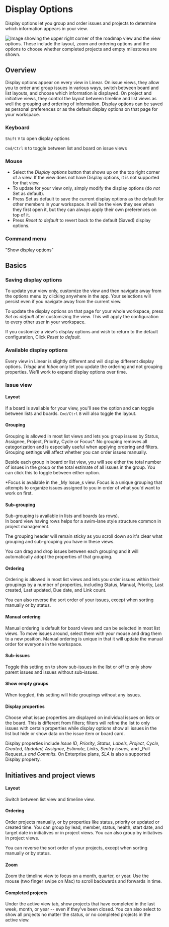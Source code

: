 # Display Options

Display options let you group and order issues and projects to determine which information appears in your view.

![Image showing the upper right corner of the roadmap view and the view options. These include the layout, zoom and ordering options and the options to choose whether completed projects and empty milestones are shown.](https://webassets.linear.app/images/ornj730p/production/9723099db6c7913608fcdc59be40a27a33e528a4-1203x939.png?q=95&auto=format&dpr=2)

## Overview

Display options appear on every view in Linear. On issue views, they allow you to order and group issues in various ways, switch between board and list layouts, and choose which information is displayed. On project and initiative views, they control the layout between timeline and list views as well the grouping and ordering of information. Display options can be saved as personal preferences or as the default display options on that page for your workspace.

### Keyboard

`Shift` `V` to open display options 

`Cmd/Ctrl` `B` to toggle between list and board on issue views

### Mouse

* Select the _Display options_ button that shows up on the top right corner of a view. If the view does not have Display options, it is not supported for that view.
* To update for your view only, simply modify the display options (do _not_ Set as default). 
* Press Set as default to save the current display options as the default for other members in your workspace. It will be the view they see when they first open it, but they can always apply their own preferences on top of it.
* Press _Reset to default_ to revert back to the default (Saved) display options.

### Command menu

"Show display options"

## Basics

### Saving display options

To update your view only, customize the view and then navigate away from the options menu by clicking anywhere in the app. Your selections will persist even if you navigate away from the current view. 

To update the display options on that page for your whole workspace, press _Set as default_ after customizing the view. This will apply the configuration to every other user in your workspace. 

If you customize a view's display options and wish to return to the default configuration, Click _Reset to default._

### Available display options

Every view in Linear is slightly different and will display different display options. _Triage_ and _Inbox_ only let you update the ordering and not grouping properties. We'll work to expand display options over time.

### Issue view

#### Layout

If a board is available for your view, you'll see the option and can toggle between lists and boards.  `Cmd/Ctrl` `B` will also toggle the layout.

#### Grouping

Grouping is allowed in most list views and lets you group issues by Status, Assignee, Project, Priority, Cycle or Focus*. No grouping removes all categorization and is especially useful when applying ordering and filters. Grouping settings will affect whether you can order issues manually.  
  
Beside each group in board or list view, you will see either the total number of issues in the group or the total estimate of all issues in the group. You can click this to toggle between either option.  


*Focus is available in the _My Issue_s view. Focus is a unique grouping that attempts to organize issues assigned to you in order of what you'd want to work on first.

#### Sub-grouping

Sub-grouping is available in lists and boards (as rows).   
In board view having rows helps for a swim-lane style structure common in project management.

The grouping header will remain sticky as you scroll down so it's clear what grouping and sub-grouping you have in these views.  
  
You can drag and drop issues between each grouping and it will automatically adopt the properties of that grouping.

#### Ordering

Ordering is allowed in most list views and lets you order issues within their groupings by a number of properties, including Status, Manual, Priority, Last created, Last updated, Due date, and Link count.   
  
You can also reverse the sort order of your issues, except when sorting manually or by status. 

#### Manual ordering

Manual ordering is default for board views and can be selected in most list views. To move issues around, select them with your mouse and drag them to a new position. Manual ordering is unique in that it will update the manual order for everyone in the workspace. 

#### Sub-issues

Toggle this setting on to show sub-issues in the list or off to only show parent issues and issues without sub-issues.

#### Show empty groups

When toggled, this setting will hide groupings without any issues.

#### Display properties

Choose what issue properties are displayed on individual issues on lists or the board. This is different from filters; filters will refine the list to only issues with certain properties while display options show all issues in the list but hide or show data on the issue item or board card.

Display properties include _Issue ID_, _Priority_, _Status, Labels, Project, Cycle, Created, Updated, Assignee, Estimate, Links, Sentry issues,_ and _Pull Request_s _and Commits._ On Enterprise plans, _SLA_ is also a supported Display property.

## Initiatives and project views

#### Layout

Switch between list view and timeline view.

#### Ordering

Order projects manually, or by properties like status, priority or updated or created time. You can group by lead, member, status, health, start date, and target date in initiatives or in project views. You can also group by initiatives in project views.

You can reverse the sort order of your projects, except when sorting manually or by status. 

#### Zoom

Zoom the timeline view to focus on a month, quarter, or year. Use the mouse (two finger swipe on Mac) to scroll backwards and forwards in time.

#### Completed projects

Under the active view tab, show projects that have completed in the last week, month, or year -- even if they've been closed. You can also select to show all projects no matter the status, or no completed projects in the active view.